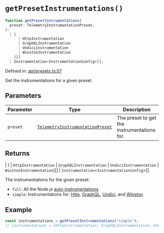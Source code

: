 # `getPresetInstrumentations()`

```ts
function getPresetInstrumentations(
  preset: TelemetryInstrumentationPreset,
):
  | (
      | HttpInstrumentation
      | GraphQLInstrumentation
      | UndiciInstrumentation
      | WinstonInstrumentation
    )[]
  | Instrumentation<InstrumentationConfig>[];
```

Defined in: [api/presets.ts:57](https://github.com/adobe/commerce-integration-starter-kit/blob/d46a74bab8354601aa6e2e47719b09780c913f3a/packages/aio-lib-telemetry/source/api/presets.ts#L57)

Get the instrumentations for a given preset.

## Parameters

| Parameter | Type                                                                                  | Description                                 |
| --------- | ------------------------------------------------------------------------------------- | ------------------------------------------- |
| `preset`  | [`TelemetryInstrumentationPreset`](../type-aliases/TelemetryInstrumentationPreset.md) | The preset to get the instrumentations for. |

## Returns

\| (
\| `HttpInstrumentation`
\| `GraphQLInstrumentation`
\| `UndiciInstrumentation`
\| `WinstonInstrumentation`)[]
\| `Instrumentation`\<`InstrumentationConfig`\>[]

The instrumentations for the given preset:

- `full`: All the Node.js [auto-instrumentations](https://www.npmjs.com/package/@opentelemetry/auto-instrumentations-node)
- `simple`: Instrumentations for:
  [Http](https://www.npmjs.com/package/@opentelemetry/instrumentation-http),
  [GraphQL](https://www.npmjs.com/package/@opentelemetry/instrumentation-graphql),
  [Undici](https://www.npmjs.com/package/@opentelemetry/instrumentation-undici), and
  [Winston](https://www.npmjs.com/package/@opentelemetry/instrumentation-winston)

## Example

```ts
const instrumentations = getPresetInstrumentations("simple");
// instrumentations = [HttpInstrumentation, GraphQLInstrumentation, UndiciInstrumentation, WinstonInstrumentation]
```

